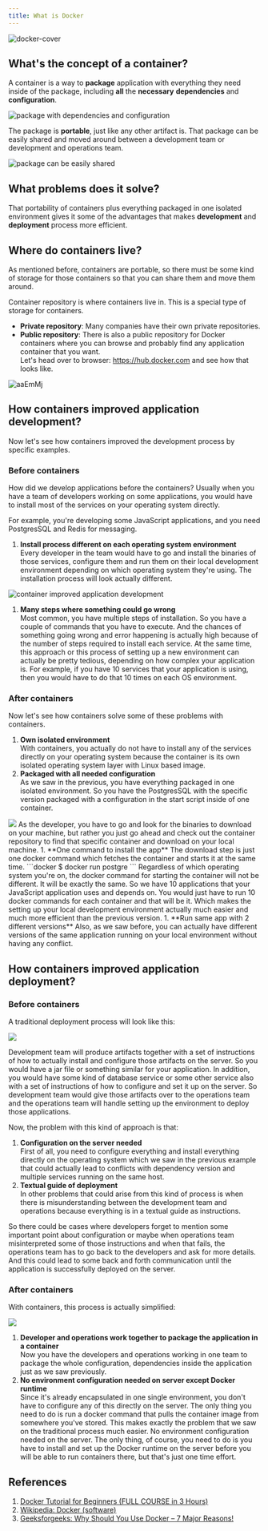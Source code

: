 ```yaml
---
title: What is Docker
---
```


<Img src='https://cosmos-x.oss-cn-hangzhou.aliyuncs.com/docker-cover.png' alt='docker-cover'/>

## What's the concept of a container?

A container is a way to **package** application with everything they need inside of the package, including **all** the **necessary** **dependencies** and **configuration**.

<Img w="450" src='https://cosmos-x.oss-cn-hangzhou.aliyuncs.com/package-with-dependencies-and-configuration.png' alt='package with dependencies and configuration'/>

The package is **portable**, just like any other artifact is. That package can be easily shared and moved around between a development team or development and operations team.

<Img w="450" src='https://cosmos-x.oss-cn-hangzhou.aliyuncs.com/package-can-be-easily-shared.png' alt='package can be easily shared'/>

## What problems does it solve?

That portability of containers plus everything packaged in one isolated environment gives it some of the advantages that makes **development** and **deployment** process more efficient.

## Where do containers live?

As mentioned before, containers are portable, so there must be some kind of storage for those containers so that you can share them and move them around.

Container repository is where containers live in. This is a special type of storage for containers.

- **Private repository**: Many companies have their own private repositories.
- **Public repository**: There is also a public repository for Docker containers where you can browse and probably find any application container that you want.  
Let's head over to browser: https://hub.docker.com and see how that looks like.
<Img src='https://cosmos-x.oss-cn-hangzhou.aliyuncs.com/aaEmMj.png' alt='aaEmMj'/>

## How containers improved application development?

Now let's see how containers improved the development process by specific examples.

### Before containers

How did we develop applications before the containers? Usually when you have a team of developers working on some applications, you would have to install most of the services on your operating system directly.

For example, you're developing some JavaScript applications, and you need PostgresSQL and Redis for messaging.

1. **Install process different on each operating system environment**  
Every developer in the team would have to go and install the binaries of those services, configure them and run them on their local development environment depending on which operating system they're using. The installation process will look actually different.

<Img w="450" src='https://cosmos-x.oss-cn-hangzhou.aliyuncs.com/zQsHrz.png' alt='container improved application development'/>

1. **Many steps where something could go wrong**  
Most common, you have multiple steps of installation. So you have a couple of commands that you have to execute. And the chances of something going wrong and error happening is actually high because of the number of steps required to install each service. At the same time, this approach or this process of setting up a new environment can actually be pretty tedious, depending on how complex your application is. For example, if you have 10 services that your application is using, then you would have to do that 10 times on each OS environment.

### After containers

Now let's see how containers solve some of these problems with containers.

1. **Own isolated environment**  
With containers, you actually do not have to install any of the services directly on your operating system because the container is its own isolated operating system layer with Linux based image.
1. **Packaged with all needed configuration**  
As we saw in the previous, you have everything packaged in one isolated environment. So you have the PostgresSQL with the specific version packaged with a configuration in the start script inside of one container.
<Img w="360" src='https://cosmos-x.oss-cn-hangzhou.aliyuncs.com/2022-08-06_15-05-27.png'/>
As the developer, you have to go and look for the binaries to download on your machine, but rather you just go ahead and check out the container repository to find that specific container and download on your local machine.
1. **One command to install the app**  
The download step is just one docker command which fetches the container and starts it at the same time.
  ```docker
  $ docker run postgre
  ```
  Regardless of which operating system you're on, the docker command for starting the container will not be different. It will be exactly the same. So we have 10 applications that your JavaScript application uses and depends on. You would just have to run 10 docker commands for each container and that will be it. Which makes the setting up your local development environment actually much easier and much more efficient than the previous version.
1. **Run same app with 2 different versions**  
  Also, as we saw before, you can actually have different versions of the same application running on your local environment without having any conflict.

## How containers improved application deployment?

### Before containers

A traditional deployment process will look like this:

<Img w="720" src='https://cosmos-x.oss-cn-hangzhou.aliyuncs.com/Qb9r3B.png'/>

Development team will produce artifacts together with a set of instructions of how to actually install and configure those artifacts on the server. So you would have a jar file or something similar for your application. In addition, you would have some kind of database service or some other service also with a set of instructions of how to configure and set it up on the server. So development team would give those artifacts over to the operations team and the operations team will handle setting up the environment to deploy those applications. 

Now, the problem with this kind of approach is that:

1. **Configuration on the server needed**  
First of all, you need to configure everything and install everything directly on the operating system which we saw in the previous example that could actually lead to conflicts with dependency version and multiple services running on the same host.
1. **Textual guide of deployment**   
In other problems that could arise from this kind of process is when there is misunderstanding between the development team and operations because everything is in a textual guide as instructions.

So there could be cases where developers forget to mention some important point about configuration or maybe when operations team misinterpreted some of those instructions and when that fails, the operations team has to go back to the developers and ask for more details. And this could lead to some back and forth communication until the application is successfully deployed on the server.

### After containers

With containers, this process is actually simplified:

<Img w="720" src='https://cosmos-x.oss-cn-hangzhou.aliyuncs.com/2022-08-06_21-09-45.png' />

1. **Developer and operations work together to package the application in a container**  
Now you have the developers and operations working in one team to package the whole configuration, dependencies inside the application just as we saw previously.
1. **No environment configuration needed on server except Docker runtime**  
Since it's already encapsulated in one single environment, you don't have to configure any of this directly on the server. The only thing you need to do 
is run a docker command that pulls the container image from somewhere you've stored. This makes exactly the problem that we saw on the traditional process much easier. No environment configuration needed on the server. The only thing, of course, you need to do is you have to install and set up the Docker runtime on the server before you will be able to run containers there, but that's just one time effort.


## References

1. [Docker Tutorial for Beginners (FULL COURSE in 3 Hours)](https://www.youtube.com/watch?v=3c-iBn73dDE)
2. [Wikipedia: Docker (software)](https://en.wikipedia.org/wiki/Docker_(software))
2. [Geeksforgeeks: Why Should You Use Docker – 7 Major Reasons!](https://www.geeksforgeeks.org/why-should-you-use-docker-7-major-reasons/)

